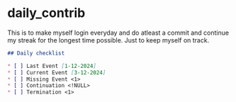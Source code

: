 # daily_contrib
This is to make myself login everyday and do atleast a commit and continue my streak for the longest time possible.
Just to keep myself on track.
```markdown
## Daily checklist

* [ ] Last Event [1-12-2024]
* [ ] Current Event [3-12-2024]
* [ ] Missing Event <1>
* [ ] Continuation <!NULL>
* [ ] Termination <1>
```
